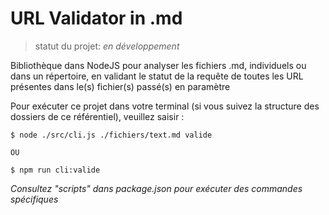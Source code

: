 # URL Validator in .md

> statut du projet: *en développement*

Bibliothèque dans NodeJS pour analyser les fichiers .md, individuels ou dans un répertoire, en validant le statut de la requête de toutes les URL présentes dans le(s) fichier(s) passé(s) en paramètre

Pour exécuter ce projet dans votre terminal (si vous suivez la structure des dossiers de ce référentiel), veuillez saisir :

```
$ node ./src/cli.js ./fichiers/text.md valide 

OU 

$ npm run cli:valide 
```
*Consultez "scripts" dans package.json pour exécuter des commandes spécifiques*
